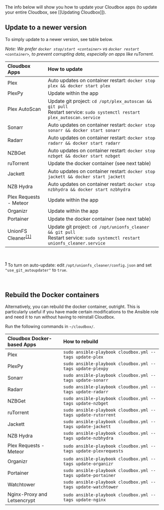 The info below will show you how to update your Cloudbox apps (to update your entire Cloudbox, see [[Updating Cloudbox]]).


## Update to a newer version

To simply update to a newer version, see table below. 

_Note: We prefer `docker stop/start <container>` vs `docker restart <container>`, to prevent corrupting data, especially on apps like ruTorrent._

| Cloudbox Apps                                      | How to update                                                                                                                      |
|:-------------------------------------------------- |:---------------------------------------------------------------------------------------------------------------------------------- |
| Plex                                               | Auto updates on container restart: `docker stop plex && docker start plex`                                                         |
| PlexPy                                             | Update within the app                                                                                                              |
| Plex AutoScan                                      | Update git project: `cd /opt/plex_autoscan && git pull` <br /> Restart service: `sudo systemctl restart plex_autoscan.service`     |
| Sonarr                                             | Auto updates on container restart: `docker stop sonarr && docker start sonarr`                                                     |
| Radarr                                             | Auto updates on container restart: `docker stop radarr && docker start radarr`                                                     |
| NZBGet                                             | Auto updates on container restart: `docker stop nzbget && docker start nzbget`                                                     |
| ruTorrent                                          | Update the docker container (see next table)                                                                                       |
| Jackett                                            | Auto updates on container restart: `docker stop jackett && docker start jackett`                                                   |
| NZB Hydra                                          | Auto updates on container restart: `docker stop nzbhydra && docker start nzbhydra`                                                 |
| Plex Requests - Meteor                             | Update within the app                                                                                                              |
| Organizr                                           | Update within the app                                                                                                              |
| Portainer                                          | Update the docker container (see next table)                                                                                       | 
| UnionFS Cleaner<sup name="a1">[\[1\]](#f1) </sup> | Update git project: `cd /opt/unionfs_cleaner && git pull` <br /> Restart service: `sudo systemctl restart unionfs_cleaner.service` |

<br />

<sup><b name="f1">[1](#a1)</b></sup> To turn on auto-update:  edit `/opt/unionfs_cleaner/config.json` and set `"use_git_autoupdater"` to `true`. 


<br />


## Rebuild the Docker containers

Alternatively, you can rebuild the docker container, outright.  This is particularly useful if you have made certain modifications to the Ansible role and need it to run without having to reinstall Cloudbox. 

Run the following commands in `~/cloudbox/`.


| Cloudbox Docker-based Apps  | How to rebuild                                                  |
|:--------------------------- |:--------------------------------------------------------------- |
| Plex                        | `sudo ansible-playbook cloudbox.yml --tags update-plex`         |
| PlexPy                      | `sudo ansible-playbook cloudbox.yml --tags update-plexpy`       |
| Sonarr                      | `sudo ansible-playbook cloudbox.yml --tags update-sonarr`       |
| Radarr                      | `sudo ansible-playbook cloudbox.yml --tags update-radarr`       |
| NZBGet                      | `sudo ansible-playbook cloudbox.yml --tags update-nzbget`       |
| ruTorrent                   | `sudo ansible-playbook cloudbox.yml --tags update-rutorrent`    | 
| Jackett                     | `sudo ansible-playbook cloudbox.yml --tags update-jackett`      |
| NZB Hydra                   | `sudo ansible-playbook cloudbox.yml --tags update-nzbhydra`     |
| Plex Requests - Meteor      | `sudo ansible-playbook cloudbox.yml --tags update-plexrequests` |
| Organizr                    | `sudo ansible-playbook cloudbox.yml --tags update-organizr`     |
| Portainer                   | `sudo ansible-playbook cloudbox.yml --tags update-portainer`    |
| Watchtower                  | `sudo ansible-playbook cloudbox.yml --tags update-watchtower`   |
| Nginx-Proxy and Letsencrypt | `sudo ansible-playbook cloudbox.yml --tags update-nginx`        |

